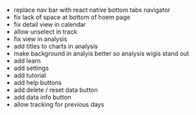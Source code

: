 - replace nav bar with react native bottom tabs navigator 
- fix lack of space at bottom of hoem page 
- fix detail view in calendar 
- allow unselect in track 
- fix view in analysis 
- add titles to charts in analysis 
- make background in analyis better so analysis wigis stand out 
- add learn 
- add settings 
- add tutorial 
- add help buttons 
- add delete / reset data button 
- add data info button 
- allow tracking for previous days